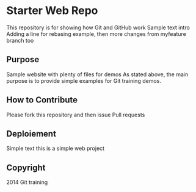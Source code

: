 # Starter Web Repo

This repository is for showing how Git and GitHub work
Sample text intro
Adding a line for rebasing example, then more changes from myfeature branch too

## Purpose

Sample website with plenty of files for demos
As stated above, the main purpose is to provide simple examples for Git training demos.

## How to Contribute
Please fork this repository and then issue Pull requests

## Deploiement
Simple text
this is a simple web project

## Copyright
2014 Git training 